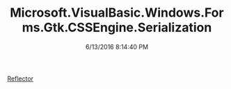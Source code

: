 ﻿---
title: Microsoft.VisualBasic.Windows.Forms.Gtk.CSSEngine.Serialization
date: 6/13/2016 8:14:40 PM
---

[Reflector](T-Microsoft.VisualBasic.Windows.Forms.Gtk.CSSEngine.Serialization.Reflector.html)

